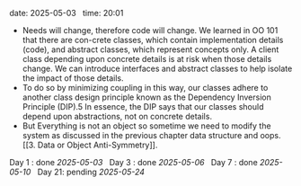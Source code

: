 date: 2025-05-03  
time: 20:01  

- Needs will change, therefore code will change. We learned in OO 101 that there are con-crete classes, which contain implementation details (code), and abstract classes, which represent concepts only. A client class depending upon concrete details is at risk when those details change. We can introduce interfaces and abstract classes to help isolate the impact of those details.
- To do so by minimizing coupling in this way, our classes adhere to another class design principle known as the Dependency Inversion Principle (DIP).5 In essence, the DIP says that our classes should depend upon abstractions, not on concrete details.
-  But Everything is not an object so sometime we need to modify the system as discussed in the previous chapter data structure and oops. [[3. Data or Object Anti-Symmetry]].

Day 1 : done *2025-05-03*  
Day 3 : done *2025-05-06*  
Day 7 : done *2025-05-10*  
Day 21: pending *2025-05-24*